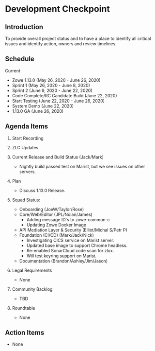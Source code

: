 # Development Checkpoint

Introduction
------------
To provide overall project status and to have a place to identify all critical issues and identify action, owners and review timelines.

Schedule
--------

Current
- Zowe 1.13.0 (May 26, 2020 - June 26, 2020)
 - Sprint 1 (May 26, 2020 - June 8, 2020)
 - Sprint 2 (June 9, 2020 - June 22, 2020)
 - Code Complete/RC Candidate Build  (June 22, 2020)
 - Start Testing (June 22, 2020 - June 26, 2020)
 - System Demo (June 22, 2020)
- 1.13.0 GA (June 26, 2020)


Agenda Items
------------
1. Start Recording
2. ZLC Updates
3. Current Release and Build Status (Jack/Mark)
   - Nightly build passed test on Marist, but we see issues on other servers.
4. Plan
     - Discuss 1.13.0 Release.
5. Squad Status:
    - Onboarding (JoeW/Taylor/Rose)
    - Core/Web/Editor (JPL/Nolan/James)
      - Adding message ID's to zowe-common-c
      - Updating Zowe Docker Image 
    - API Mediation Layer & Security (Elliot/Michal S/Petr P)
    - Foundation (CI/CD) (Mark/Jack/Nick)
      - Investigating CICS service on Marist server.
      - Updated base image to support Chrome headless.
      - Re-enabled SonarCloud code scan for zlux.
      - Will test keyring support on Marist.
    - Documentation (Brandon/Ashley/Jim/Jason)

6. Legal Requirements
    - None

7. Community Backlog
    - TBD
8. Roundtable
    - None

Action Items
------------
- None
